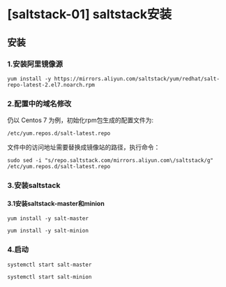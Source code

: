 # [saltstack-01] saltstack安装

## 安装

### 1.安装阿里镜像源

```
yum install -y https://mirrors.aliyun.com/saltstack/yum/redhat/salt-repo-latest-2.el7.noarch.rpm
```

### 2.配置中的域名修改

仍以 Centos 7 为例，初始化rpm包生成的配置文件为:

```
/etc/yum.repos.d/salt-latest.repo
```

文件中的访问地址需要替换成镜像站的路径，执行命令：

```
sudo sed -i "s/repo.saltstack.com/mirrors.aliyun.com\/saltstack/g" /etc/yum.repos.d/salt-latest.repo
```
### 3.安装saltstack

#### 3.1安装saltstack-master和minion

```
yum install -y salt-master
```

```
yum install -y salt-minion
```

### 4.启动

```
systemctl start salt-master

systemctl start salt-minion
```

